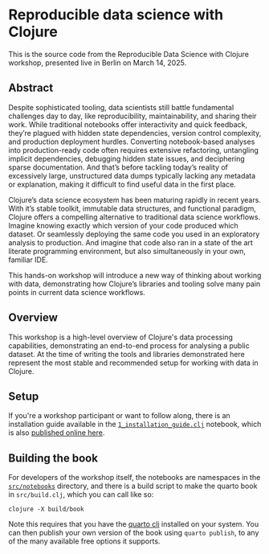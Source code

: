 # Reproducible data science with Clojure

This is the source code from the Reproducible Data Science with Clojure workshop, presented live in Berlin on March 14, 2025.

## Abstract

Despite sophisticated tooling, data scientists still battle fundamental challenges day to day, like reproducibility, maintainability, and sharing their work. While traditional notebooks offer interactivity and quick feedback, they’re plagued with hidden state dependencies, version control complexity, and production deployment hurdles. Converting notebook-based analyses into production-ready code often requires extensive refactoring, untangling implicit dependencies, debugging hidden state issues, and deciphering sparse documentation. And that’s before tackling today’s reality of excessively large, unstructured data dumps typically lacking any metadata or explanation, making it difficult to find useful data in the first place.

Clojure’s data science ecosystem has been maturing rapidly in recent years. With it’s stable toolkit, immutable data structures, and functional paradigm, Clojure offers a compelling alternative to traditional data science workflows. Imagine knowing exactly which version of your code produced which dataset. Or seamlessly deploying the same code you used in an exploratory analysis to production. And imagine that code also ran in a state of the art literate programming environment, but also simultaneously in your own, familiar IDE.

This hands-on workshop will introduce a new way of thinking about working with data, demonstrating how Clojure’s libraries and tooling solve many pain points in current data science workflows.

## Overview

This workshop is a high-level overview of Clojure's data processing capabilities, demonstrating an end-to-end process for analysing a public dataset. At the time of writing the tools and libraries demonstrated here represent the most stable and recommended setup for working with data in Clojure.

## Setup

If you're a workshop participant or want to follow along, there is an installation guide available in the [`1_installation_guide.clj`](./src/notebooks/1_installation_guide.clj) notebook, which is also [published online here](https://kira.quarto.pub/bobkonf-2025/notebooks.installation_guide.html).

## Building the book

For developers of the workshop itself, the notebooks are namespaces in the [`src/notebooks`](/src/notbooks/) directory, and there is a build script to make the quarto book in `src/build.clj`, which you can call like so:

```
clojure -X build/book
```

Note this requires that you have the [quarto cli](https://quarto.org/docs/get-started/) installed on your system. You can then publish your own version of the book using `quarto publish`, to any of the many available free options it supports.
